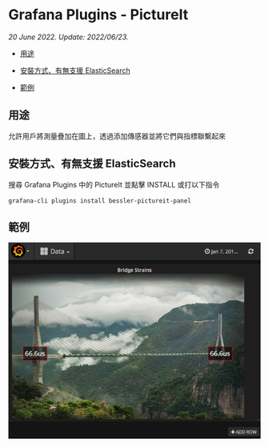 # Grafana Plugins - PictureIt

*20 June 2022. Update: 2022/06/23.*

* [用途](#use)

* [安裝方式、有無支援 ElasticSearch](#install)

* [範例](#example)

<h2 id="use">用途</h2>

允許用戶將測量疊加在圖上，透過添加傳感器並將它們與指標聯繫起來

<h2 id="install">安裝方式、有無支援 ElasticSearch</h2>

搜尋 Grafana Plugins 中的 PictureIt 並點擊 INSTALL 或打以下指令

    grafana-cli plugins install bessler-pictureit-panel

<h2 id="example">範例</h2>

![img](PictureIt.png)

